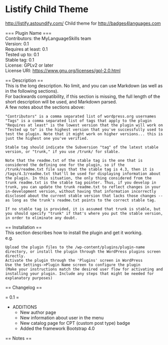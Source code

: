 # Listify Child Theme
http://listify.astoundify.com/ Child theme for http://badges4languages.com

=== Plugin Name === \
Contributors: the MyLanguageSkills team \
Version:     0.1 \
Requires at least: 0.1 \
Tested up to: 0.1 \
Stable tag: 0.1 \
License: GPLv2 or later \
License URI: https://www.gnu.org/licenses/gpl-2.0.html


== Description == \
This is the long description. No limit, and you can use Markdown (as well as in the following sections). \
For backwards compatibility, if this section is missing, the full length of the short description will be used, and 
Markdown parsed. \
A few notes about the sections above:

    "Contributors" is a comma separated list of wordpress.org usernames
    "Tags" is a comma separated list of tags that apply to the plugin
    "Requires at least" is the lowest version that the plugin will work on
    "Tested up to" is the highest version that you've successfully used to test the plugin. Note that it might work on higher versions... this is just the highest one you've verified.

    Stable tag should indicate the Subversion "tag" of the latest stable version, or "trunk," if you use /trunk/ for stable.

    Note that the readme.txt of the stable tag is the one that is considered the defining one for the plugin, so if the /trunk/readme.txt file says that the stable tag is 4.3, then it is /tags/4.3/readme.txt that'll be used for displaying information about the plugin. In this situation, the only thing considered from the trunk readme.txt is the stable tag pointer. Thus, if you develop in trunk, you can update the trunk readme.txt to reflect changes in your in-development version, without having that information incorrectly disclosed about the current stable version that lacks those changes -- as long as the trunk's readme.txt points to the correct stable tag.

    If no stable tag is provided, it is assumed that trunk is stable, but you should specify "trunk" if that's where you put the stable version, in order to eliminate any doubt.

== Installation == \
This section describes how to install the plugin and get it working. \
e.g.

    Upload the plugin files to the /wp-content/plugins/plugin-name directory, or install the plugin through the WordPress plugins screen directly.
    Activate the plugin through the 'Plugins' screen in WordPress
    Use the Settings->Plugin Name screen to configure the plugin
    (Make your instructions match the desired user flow for activating and installing your plugin. Include any steps that might be needed for explanatory purposes)

== Changelog ==

= 0.1 =

* ADDITIONS
    * New author page
    * New information about user in the menu
    * New catalog page for CPT (custom post type) badge
    * Added the framework Bootstrap 4.0

== Notes ==

